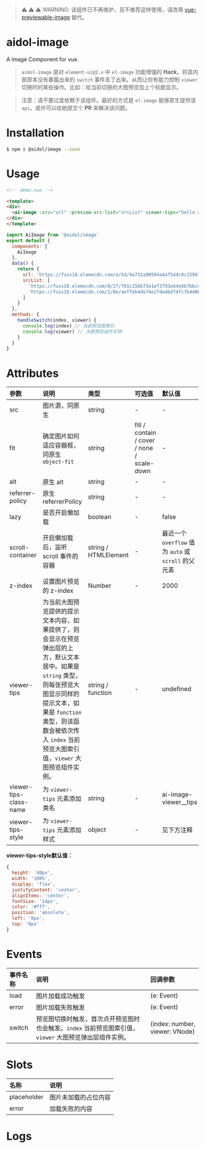 > :warning: :warning: :warning: WARNING: 该组件已不再维护，且不推荐这样使用，请改用 <a href="https://github.com/yisibell/vue-previewable-image">vue-previewable-image</a> 替代。




# aidol-image

A image Component for vue.

> `aidol-image` 是对 `element-ui@2.x` 中 `el-image` 功能增强的 **Hack**。将其内部原本没有暴露出来的 `switch` 事件丢了出来。从而让你有能力控制 `viewer` 切换时的某些操作。比如：给当前切换的大图预览加上个标题显示。

> 注意：请不要过度依赖于该组件。最好的方式是 `el-image` 能够原生提供该 `api`。或许可以给她提交个 **PR** 来解决该问题。

# Installation

``` bash
$ npm i @aidol/image --save
```

# Usage

``` html
<!-- demo.vue -->

<template>
<div>
  <ai-image :src="url" :preview-src-list="srcList" viewer-tips="hello aidol image" @switch="handleSwitch" />
</div>
</template>
```

``` js
import AiImage from '@aidol/image'
export default {
  components: {
    AiImage
  },
  data() {
    return {
      url: 'https://fuss10.elemecdn.com/e/5d/4a731a90594a4af544c0c25941171jpeg.jpeg',
      srcList: [
        'https://fuss10.elemecdn.com/8/27/f01c15bb73e1ef3793e64e6b7bbccjpeg.jpeg',
        'https://fuss10.elemecdn.com/1/8e/aeffeb4de74e2fde4bd74fc7b4486jpeg.jpeg'
      ]
    }
  },
  methods: {
    handleSwitch(index, viewer) {
      console.log(index) // 当前预览图索引
      console.log(viewer) // 大图预览组件实例
    }
  }
}
```

# Attributes

| 参数 | 说明 | 类型 | 可选值 | 默认值 |
| :------------------------------- | :------------------------------- | :------------------------------- | :------------------------------- | :------------------------------- |
| src | 图片源，同原生 | string | - | - |
| fit | 确定图片如何适应容器框，同原生 `object-fit` | string | fill / contain / cover / none / scale-down | - |
| alt | 原生 alt | string | - | - |
| referrer-policy | 原生 referrerPolicy | string | - | - |
| lazy | 是否开启懒加载 | boolean | - | false |
| scroll-container | 开启懒加载后，监听 scroll 事件的容器 | string / HTMLElement | - | 最近一个 `overflow` 值为 `auto` 或 `scroll` 的父元素 |
| z-index | 设置图片预览的 z-index | Number | - | 2000 |
| viewer-tips | 为当前大图预览提供的提示文本内容，如果提供了，则会显示在预览弹出层的上方，默认文本居中。如果是 `string` 类型，则每张预览大图显示同样的提示文本，如果是 `function` 类型，则该函数会被依次传入 `index` 当前预览大图索引值，`viewer` 大图预览组件实例。 | string / function | - | undefined |
| viewer-tips-class-name | 为 `viewer-tips` 元素添加类名 | string | - | ai-image-viewer__tips |
| viewer-tips-style | 为 `viewer-tips` 元素添加样式 | object | - | 见下方注释 |

**viewer-tips-style默认值：**

``` js
{
  height: '40px',
  width: '100%',
  display: 'flex',
  justifyContent: 'center',
  alignItems: 'center',
  fontSize: '14px',
  color: '#fff',
  position: 'absolute',
  left: '0px',
  top: '0px'
}
```

# Events

| 事件名称 | 说明 | 回调参数 |
| :----------- | :----------- | :----------- |
| load | 图片加载成功触发	 | (e: Event) |
| error | 图片加载失败触发	 | (e: Event) |
| switch | 预览图切换时触发，首次点开预览图时也会触发。`index` 当前预览图索引值，`viewer` 大图预览弹出层组件实例。 | (index: number, viewer: VNode) |


# Slots

| 名称 | 说明 |
| :------- | :------- |
| placeholder | 图片未加载的占位内容 |
| error | 加载失败的内容 |

# Logs
